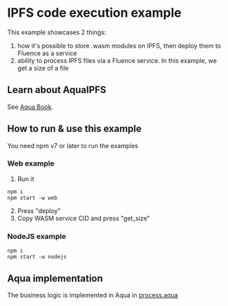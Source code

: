 # IPFS code execution example

This example showcases 2 things:

1. how it's possible to store .wasm modules on IPFS, then deploy them to Fluence as a service
2. ability to process IPFS files via a Fluence service. In this example, we get a size of a file

## Learn about AquaIPFS

See [Aqua Book](https://doc.fluence.dev/aqua-book/libraries/aqua-ipfs).

## How to run & use this example

You need npm v7 or later to run the examples

### Web example

1. Run it

```
npm i
npm start -w web
```

2. Press "deploy"
3. Copy WASM service CID and press "get_size"

### NodeJS example

```
npm i
npm start -w nodejs
```

## Aqua implementation

The business logic is implemented in Aqua in [process.aqua](aqua/aqua/process.aqua)
